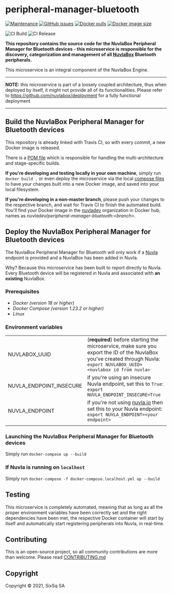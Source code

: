 # peripheral-manager-bluetooth


[![Maintenance](https://img.shields.io/badge/Maintained%3F-yes-green.svg?style=for-the-badge)](https://github.com/nuvlabox/peripheral-manager-bluetooth/graphs/commit-activity)
[![GitHub issues](https://img.shields.io/github/issues/nuvlabox/peripheral-manager-bluetooth?style=for-the-badge&logo=github&logoColor=white)](https://GitHub.com/nuvlabox/peripheral-manager-bluetooth/issues/)
[![Docker pulls](https://img.shields.io/docker/pulls/nuvlabox/peripheral-manager-bluetooth?style=for-the-badge&logo=Docker&logoColor=white)](https://cloud.docker.com/u/nuvlabox/repository/docker/nuvlabox/peripheral-manager-bluetooth)
[![Docker image size](https://img.shields.io/microbadger/image-size/nuvlabox/peripheral-manager-bluetooth?style=for-the-badge&logo=docker&logoColor=white)](https://cloud.docker.com/u/nuvlabox/repository/docker/nuvlabox/peripheral-manager-bluetooth)


![CI Build](https://github.com/nuvlabox/peripheral-manager-bluetooth/actions/workflows/main.yml/badge.svg)
![CI Release](https://github.com/nuvlabox/peripheral-manager-bluetooth/actions/workflows/release.yml/badge.svg)


**This repository contains the source code for the NuvlaBox Peripheral Manager for Bluetooth devices - this microservice is responsible for the discovery, categorization and management of all [NuvlaBox](https://sixsq.com/products-and-services/nuvlabox/overview) Bluetooth peripherals.**

This microservice is an integral component of the NuvlaBox Engine.


---

**NOTE:** this microservice is part of a loosely coupled architecture, thus when deployed by itself, it might not provide all of its functionalities. Please refer to https://github.com/nuvlabox/deployment for a fully functional deployment

---

## Build the NuvlaBox Peripheral Manager for Bluetooth devices

This repository is already linked with Travis CI, so with every commit, a new Docker image is released. 

There is a [POM file](pom.xml) which is responsible for handling the multi-architecture and stage-specific builds.

**If you're developing and testing locally in your own machine**, simply run `docker build .` or even deploy the microservice via the local [compose files](docker-compose.yml) to have your changes built into a new Docker image, and saved into your local filesystem.

**If you're developing in a non-master branch**, please push your changes to the respective branch, and wait for Travis CI to finish the automated build. You'll find your Docker image in the [nuvladev](https://hub.docker.com/u/nuvladev) organization in Docker hub, names as _nuvladev/peripheral-manager-bluetooth:\<branch\>_.

## Deploy the NuvlaBox Peripheral Manager for Bluetooth devices

The NuvlaBox Peripheral Manager for Bluetooth will only work if a [Nuvla](https://github.com/nuvla/deployment) endpoint is provided and a NuvlaBox has been added in Nuvla.

Why? Because this microservice has been built to report directly to Nuvla. Every Bluetooth device will be registered in Nuvla and associated with **an existing** NuvlaBox.

### Prerequisites 

 - *Docker (version 18 or higher)*
 - *Docker Compose (version 1.23.2 or higher)*
 - *Linux*

### Environment variables

|                          	|                                                                                                                                                       	|
|-------------------------	|------------------------------------------------------------------------------------------------------------------------------------------------------	|
|           NUVLABOX_UUID 	| (**required**) before starting the microservice, make sure you export the ID of the NuvlaBox you've created through Nuvla: `export NUVLABOX_UUID=<nuvlabox id from nuvla>` 	|
| NUVLA_ENDPOINT_INSECURE 	| if you're using an insecure Nuvla endpoint, set this to `True`: `export NUVLA_ENDPOINT_INSECURE=True`                                                	|
|          NUVLA_ENDPOINT 	| if you're not using [nuvla.io](https://nuvla.io) then set this to your Nuvla endpoint: `export NUVLA_ENDPOINT=<your endpoint>`                                      	|
| | |

### Launching the NuvlaBox Peripheral Manager for Bluetooth devices

Simply run `docker-compose up --build`

### If Nuvla is running on `localhost`

Simply run `docker-compose -f docker-compose.localhost.yml up --build`

## Testing 

This microservice is completely automated, meaning that as long as all the proper environment variables have been correctly set and the right dependencies have been met, the respective Docker container will start by itself and automatically start registering peripherals into Nuvla, in real-time.

## Contributing

This is an open-source project, so all community contributions are more than welcome. Please read [CONTRIBUTING.md](CONTRIBUTING.md)
 
## Copyright

Copyright &copy; 2021, SixSq SA
